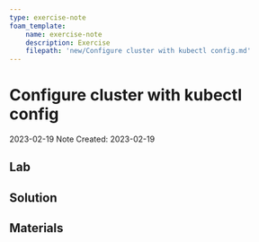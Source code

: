 ```yaml
---
type: exercise-note
foam_template:
    name: exercise-note
    description: Exercise
    filepath: 'new/Configure cluster with kubectl config.md'
---
```

# Configure cluster with kubectl config
2023-02-19
Note Created: 2023-02-19

## Lab 

## Solution

## Materials
